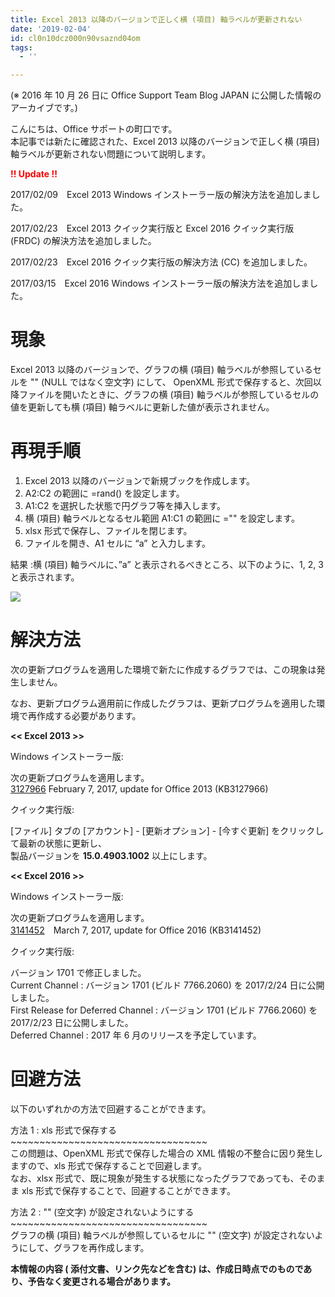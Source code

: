 ```yaml
---
title: Excel 2013 以降のバージョンで正しく横 (項目) 軸ラベルが更新されない
date: '2019-02-04'
id: cl0n10dcz000n90vsaznd04om
tags:
  - ''

---
```


(※ 2016 年 10 月 26 日に Office Support Team Blog JAPAN に公開した情報のアーカイブです。)

こんにちは、Office サポートの町口です。  
本記事では新たに確認された、Excel 2013 以降のバージョンで正しく横 (項目) 軸ラベルが更新されない問題について説明します。

  

  

<span style="color:#ff0000">**!! Update !!**</span>

2017/02/09　Excel 2013 Windows インストーラー版の解決方法を追加しました。

2017/02/23　Excel 2013 クイック実行版と Excel 2016 クイック実行版 (FRDC) の解決方法を追加しました。

2017/02/23　Excel 2016 クイック実行版の解決方法 (CC) を追加しました。

2017/03/15　Excel 2016 Windows インストーラー版の解決方法を追加しました。

  

  

**現象**
======

  

Excel 2013 以降のバージョンで、グラフの横 (項目) 軸ラベルが参照しているセルを "" (NULL ではなく空文字) にして、 OpenXML 形式で保存すると、次回以降ファイルを開いたときに、グラフの横 (項目) 軸ラベルが参照しているセルの値を更新しても横 (項目) 軸ラベルに更新した値が表示されません。

  

  

  

**再現手順**
========

  

1.  Excel 2013 以降のバージョンで新規ブックを作成します。
2.  A2:C2 の範囲に =rand() を設定します。
3.  A1:C2 を選択した状態で円グラフ等を挿入します。
4.  横 (項目) 軸ラベルとなるセル範囲 A1:C1 の範囲に ="" を設定します。
5.  xlsx 形式で保存し、ファイルを閉じます。
6.  ファイルを開き、A1 セルに “a” と入力します。  
    

  
結果 :横 (項目) 軸ラベルに、”a” と表示されるべきところ、以下のように、1, 2, 3 と表示されます。

![](img01.png)

  

  

  

**解決方法**
========

  

次の更新プログラムを適用した環境で新たに作成するグラフでは、この現象は発生しません。

なお、更新プログラム適用前に作成したグラフは、更新プログラムを適用した環境で再作成する必要があります。

  

**<< Excel 2013 >>**

 Windows インストーラー版:

 次の更新プログラムを適用します。  
 [3127966](https://support.microsoft.com/ja-jp/help/3127966/february-7-2017-update-for-office-2013-kb3127966) February 7, 2017, update for Office 2013 (KB3127966)

  

 クイック実行版:

 \[ファイル\] タブの \[アカウント\] - \[更新オプション\] - \[今すぐ更新\] をクリックして最新の状態に更新し、  
 製品バージョンを **15.0.4903.1002** 以上にします。

  

   

**<< Excel 2016 >>**

 Windows インストーラー版:

  次の更新プログラムを適用します。  
 [3141452](https://support.microsoft.com/en-us/help/3141452/march-7-2017-update-for-office-2016-kb3141452)　March 7, 2017, update for Office 2016 (KB3141452)

  

 クイック実行版:

 バージョン 1701 で修正しました。  
 Current Channel : バージョン 1701 (ビルド 7766.2060) を 2017/2/24 日に公開しました。  
 First Release for Deferred Channel : バージョン 1701 (ビルド 7766.2060) を 2017/2/23 日に公開しました。  
 Deferred Channel : 2017 年 6 月のリリースを予定しています。

  

  

  

**回避方法**
========

  

以下のいずれかの方法で回避することができます。

  

方法 1 : xls 形式で保存する  
\~\~\~\~\~\~\~\~\~\~\~\~\~\~\~\~\~\~\~\~\~\~\~\~\~\~\~\~\~\~\~\~\~\~  
この問題は、OpenXML 形式で保存した場合の XML 情報の不整合に因り発生しますので、xls 形式で保存することで回避します。  
なお、xlsx 形式で、既に現象が発生する状態になったグラフであっても、そのまま xls 形式で保存することで、回避することができます。

  

方法 2 : "" (空文字) が設定されないようにする  
\~\~\~\~\~\~\~\~\~\~\~\~\~\~\~\~\~\~\~\~\~\~\~\~\~\~\~\~\~\~\~\~\~\~  
グラフの横 (項目) 軸ラベルが参照しているセルに "" (空文字) が設定されないようにして、グラフを再作成します。

  

  

**本情報の内容 ( 添付文書、リンク先などを含む) は、作成日時点でのものであり、予告なく変更される場合があります。**